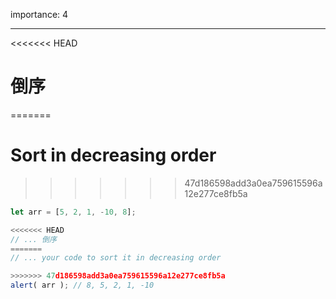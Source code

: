 importance: 4

---

<<<<<<< HEAD
# 倒序
=======
# Sort in decreasing order
>>>>>>> 47d186598add3a0ea759615596a12e277ce8fb5a

```js
let arr = [5, 2, 1, -10, 8];

<<<<<<< HEAD
// ... 倒序
=======
// ... your code to sort it in decreasing order

>>>>>>> 47d186598add3a0ea759615596a12e277ce8fb5a
alert( arr ); // 8, 5, 2, 1, -10
```

